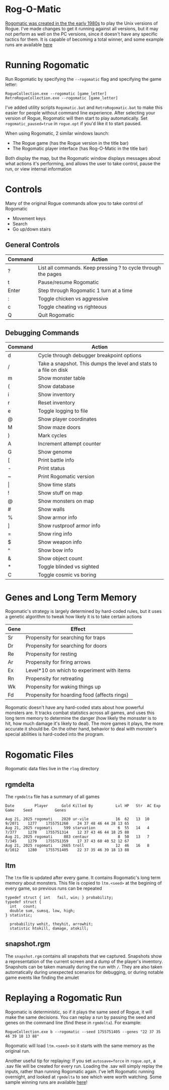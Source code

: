 Rog-O-Matic
===========================
[Rogomatic was created in the the early 1980s](https://www.cs.princeton.edu/~appel/papers/rogomatic.html) 
to play the Unix versions of Rogue. I've made changes to get it running against all versions,
but it may not perform as well on the PC versions, since it doesn't have any specific tactics for them.
It is capable of becoming a total winner, and some example runs are available [here](https://github.com/mikeyk730/Rogue-Collection/tree/main/test)

Running Rogomatic
========
Run Rogomatic by specifying the `--rogomatic` flag and specifying the game letter:

```
RogueCollection.exe --rogomatic [game_letter]
RetroRogueCollection.exe --rogomatic [game_letter]
```

I've added utility scripts `Rogomatic.bat` and `RetroRogomatic.bat` to make this easier for people without command line experience.
After selecting your version of Rogue, Rogomatic will then start to play automatically. Set `rogomatic_paused=true` in `rogue.opt` if you'd like it to start paused.

When using Rogomatic, 2 similar windows launch:
- The Rogue game (has the Rogue version in the title bar)
- The Rogomatic player interface (has Rog-O-Matic in the title bar)

Both display the map, but the Rogomatic window displays messages about what actions
it's performing, and allows the user to take control, pause the run, or view internal
information

Controls
========

Many of the original Rogue commands allow you to take control of Rogomatic
- Movement keys
- Search
- Go up/down stairs

## General Controls

| Command | Action
|---------|----------------------------------------------------------------------
| ?       | List all commands. Keep pressing ? to cycle through the pages
| t       | Pause/resume Rogomatic
| Enter   | Step through Rogomatic 1 turn at a time
| :       | Toggle chicken vs aggressive
| c       | Toggle cheating vs righteous
| Q       | Quit Rogomatic

## Debugging Commands

| Command | Action
|---------|----------------------------------------------------------------------
| d       | Cycle through debugger breakpoint options
| /       | Take a snapshot. This dumps the level and stats to a file on disk
| m       | Show monster table
| (       | Show database
| i       | Show inventory
| r       | Reset inventory
| e       | Toggle logging to file
| @       | Show player coordinates
| M       | Show maze doors
| )       | Mark cycles
| A       | Increment attempt counter
| G       | Show genome
| [       | Print battle info
| -       | Print status
| ~       | Print Rogomatic version
| \|       | Show time stats
| !       | Show stuff on map
| @       | Show monsters on map
| #       | Show walls
| %       | Show armor info
| ]       | Show rustproof armor info
| =       | Show ring info
| $       | Show weapon info
| ^       | Show bow info
| &       | Show object count
| *       | Toggle blinded vs sighted
| C       | Toggle cosmic vs boring

Genes and Long Term Memory
====
Rogomatic's strategy is largely determined by hard-coded rules, but it uses a genetic algorithm to tweak
how likely it is to take certain actions

|Gene|Effect
|-|-
|Sr|Propensity for searching for traps
|Dr|Propensity for searching for doors
|Re|Propensity for resting
|Ar|Propensity for firing arrows
|Ex|Level*10 on which to experiment with items
|Rn|Propensity for retreating
|Wk|Propensity for waking things up
|Fd|Propensity for hoarding food (affects rings)

Rogomatic doesn't have any hard-coded stats about how powerful monsters are. It tracks combat statistics across all games,
and uses this long term memory to determine the danger (how likely the monsster is to hit, how much damage it's likely to deal).
The more games it plays, the more accurate it should be. On the other hand, behavior to deal with monster's special abilities
is hard-coded into the program.

Rogomatic Files
====
Rogomatic data files live in the `rlog` directory

## rgmdelta
The `rgmdelta` file has a summary of all games
```
Date         Player      Gold Killed By          Lvl HP   Str  AC Exp       Game    Seed          Genes
```
```
Aug 21, 2025 rogomati    2820 ur-vile            16  62   13  10  9/2071    1277    1755751260    24 37 48 46 44 28 13 65
Aug 21, 2025 rogomati     599 starvation          6  55   14   4  7/377     1278    1755751314    12 37 43 46 44 18 25 88
Aug 21, 2025 rogomati     883 centaur             8  50   13   7  7/345     1279    1755751359    17 37 43 60 40 52 12 67
Aug 21, 2025 rogomati    2665 troll              12  46   16   8  8/1012    1280    1755751405    22 37 35 46 39 18 13 88
```

## ltm
The `ltm` file is updated after every game. It contains Rogomatic's long term memory about monsters.
This file is copied to `ltm.<seed>` at the begining of every game, so previous runs can be repeated

```
typedef struct { int   fail, win; } probability;
typedef struct {
  int   count;
  double sum, sumsq, low, high;
} statistic;

  probability wehit, theyhit, arrowhit;
  statistic htokill, damage, atokill;
```

## snapshot.rgm
The `snapshot.rgm` contains all snapshots that we captured. Snapshots show a representation of the current screen
and a dump of the player's inventory. Snapshots can be taken manually during the run with `/`.
They are also taken automatically during unexpected scenarios for debugging, or during notable game
events like finding the amulet

Replaying a Rogomatic Run
====
Rogomatic is deterministic, so if it plays the same seed of Rogue, it will make the same decisions. 
You can replay a run by passing the seed and genes on the command line (find these in `rgmdelta`). For example:

    RogueCollection.exe b --rogomatic --seed 1755751405 --genes "22 37 35 46 39 18 13 88"

Rogomatic will load `ltm.<seed>` so it starts with the same memory as the original run.

Another useful tip for replaying: If you set `autosave=force` in `rogue.opt`, a .sav file will be created for every run.
Loading the .sav will simply replay the inputs, rather than running Rogomatic again. I've left Rogomatic running overnight,
and looked at `rgmdelta` to see which were worth watching.
Some sample winning runs are available [here](https://github.com/mikeyk730/Rogue-Collection/tree/main/test)!
